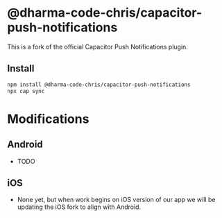 # @dharma-code-chris/capacitor-push-notifications

This is a fork of the official Capacitor Push Notifications plugin.

## Install

```bash
npm install @dharma-code-chris/capacitor-push-notifications
npx cap sync
```

# Modifications

## Android

- TODO

## iOS

- None yet, but when work begins on iOS version of our app we will be updating the iOS fork to align with Android.
